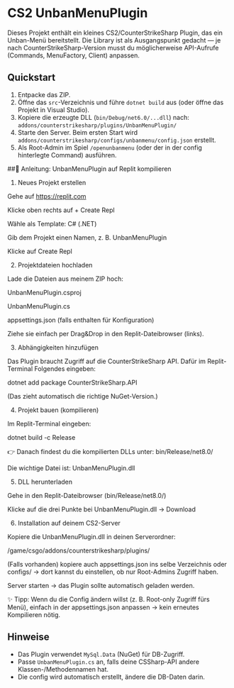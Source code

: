 # CS2 UnbanMenuPlugin

Dieses Projekt enthält ein kleines CS2/CounterStrikeSharp Plugin, das ein Unban-Menü bereitstellt.
Die Library ist als Ausgangspunkt gedacht — je nach CounterStrikeSharp-Version musst du möglicherweise API-Aufrufe (Commands, MenuFactory, Client) anpassen.

## Quickstart

1. Entpacke das ZIP.
2. Öffne das `src`-Verzeichnis und führe `dotnet build` aus (oder öffne das Projekt in Visual Studio).
3. Kopiere die erzeugte DLL (`bin/Debug/net6.0/...dll`) nach:
   `addons/counterstrikesharp/plugins/UnbanMenuPlugin/`
4. Starte den Server. Beim ersten Start wird `addons/counterstrikesharp/configs/unbanmenu/config.json` erstellt.
5. Als Root-Admin im Spiel `/openunbanmenu` (oder der in der config hinterlegte Command) ausführen.
   
##🚀 Anleitung: UnbanMenuPlugin auf Replit kompilieren
1. Neues Projekt erstellen

Gehe auf https://replit.com

Klicke oben rechts auf + Create Repl

Wähle als Template: C# (.NET)

Gib dem Projekt einen Namen, z. B. UnbanMenuPlugin

Klicke auf Create Repl

2. Projektdateien hochladen

Lade die Dateien aus meinem ZIP hoch:

UnbanMenuPlugin.csproj

UnbanMenuPlugin.cs

appsettings.json (falls enthalten für Konfiguration)

Ziehe sie einfach per Drag&Drop in den Replit-Dateibrowser (links).

3. Abhängigkeiten hinzufügen

Das Plugin braucht Zugriff auf die CounterStrikeSharp API.
Dafür im Replit-Terminal Folgendes eingeben:

dotnet add package CounterStrikeSharp.API


(Das zieht automatisch die richtige NuGet-Version.)

4. Projekt bauen (kompilieren)

Im Replit-Terminal eingeben:

dotnet build -c Release


👉 Danach findest du die kompilierten DLLs unter:
bin/Release/net8.0/

Die wichtige Datei ist:
UnbanMenuPlugin.dll

5. DLL herunterladen

Gehe in den Replit-Dateibrowser (bin/Release/net8.0/)

Klicke auf die drei Punkte bei UnbanMenuPlugin.dll → Download

6. Installation auf deinem CS2-Server

Kopiere die UnbanMenuPlugin.dll in deinen Serverordner:

/game/csgo/addons/counterstrikesharp/plugins/


(Falls vorhanden) kopiere auch appsettings.json ins selbe Verzeichnis oder configs/ → dort kannst du einstellen, ob nur Root-Admins Zugriff haben.

Server starten → das Plugin sollte automatisch geladen werden.

✨ Tipp: Wenn du die Config ändern willst (z. B. Root-only Zugriff fürs Menü), einfach in der appsettings.json anpassen → kein erneutes Kompilieren nötig.

## Hinweise

- Das Plugin verwendet `MySql.Data` (NuGet) für DB-Zugriff.
- Passe `UnbanMenuPlugin.cs` an, falls deine CSSharp-API andere Klassen-/Methodennamen hat.
- Die config wird automatisch erstellt, ändere die DB-Daten darin.

